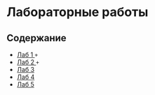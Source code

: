 # Лабораторные работы

## Содержание

- [Лаб 1 ](./lab1/README.md) `+`
- [Лаб 2 ](./lab2/README.md) `+`
- [Лаб 3 ](./lab3/README.md)
- [Лаб 4 ](./lab4/README.md)
- [Лаб 5 ](./lab5/README.md)
